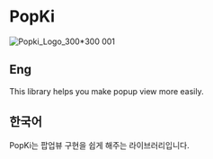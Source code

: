# PopKi
![Popki_Logo_300*300 001](https://user-images.githubusercontent.com/44957712/210206320-e834287b-ffba-48d7-ade8-7804e6ce44a8.jpeg)

## Eng
This library helps you make popup view more easily.

## 한국어
PopKi는 팝업뷰 구현을 쉽게 해주는 라이브러리입니다.
